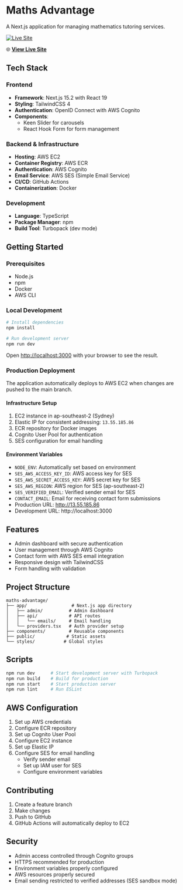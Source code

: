 # Maths Advantage

A Next.js application for managing mathematics tutoring services.

[![Live Site](https://img.shields.io/badge/Live-WIP-yellow)](http://13.55.185.86)

🌐 **[View Live Site](http://13.55.185.86)**

## Tech Stack

### Frontend

- **Framework**: Next.js 15.2 with React 19
- **Styling**: TailwindCSS 4
- **Authentication**: OpenID Connect with AWS Cognito
- **Components**:
  - Keen Slider for carousels
  - React Hook Form for form management

### Backend & Infrastructure

- **Hosting**: AWS EC2
- **Container Registry**: AWS ECR
- **Authentication**: AWS Cognito
- **Email Service**: AWS SES (Simple Email Service)
- **CI/CD**: GitHub Actions
- **Containerization**: Docker

### Development

- **Language**: TypeScript
- **Package Manager**: npm
- **Build Tool**: Turbopack (dev mode)

## Getting Started

### Prerequisites

- Node.js
- npm
- Docker
- AWS CLI

### Local Development

```bash
# Install dependencies
npm install

# Run development server
npm run dev
```

Open [http://localhost:3000](http://localhost:3000) with your browser to see the result.

### Production Deployment

The application automatically deploys to AWS EC2 when changes are pushed to the main branch.

#### Infrastructure Setup

1. EC2 instance in ap-southeast-2 (Sydney)
2. Elastic IP for consistent addressing: `13.55.185.86`
3. ECR repository for Docker images
4. Cognito User Pool for authentication
5. SES configuration for email handling

#### Environment Variables

- `NODE_ENV`: Automatically set based on environment
- `SES_AWS_ACCESS_KEY_ID`: AWS access key for SES
- `SES_AWS_SECRET_ACCESS_KEY`: AWS secret key for SES
- `SES_AWS_REGION`: AWS region for SES (ap-southeast-2)
- `SES_VERIFIED_EMAIL`: Verified sender email for SES
- `CONTACT_EMAIL`: Email for receiving contact form submissions
- Production URL: http://13.55.185.86
- Development URL: http://localhost:3000

## Features

- Admin dashboard with secure authentication
- User management through AWS Cognito
- Contact form with AWS SES email integration
- Responsive design with TailwindCSS
- Form handling with validation

## Project Structure

```
maths-advantage/
├── app/                 # Next.js app directory
│   ├── admin/          # Admin dashboard
│   ├── api/            # API routes
│   │   └── emails/     # Email handling
│   └── providers.tsx   # Auth provider setup
├── components/         # Reusable components
├── public/            # Static assets
└── styles/           # Global styles
```

## Scripts

```bash
npm run dev      # Start development server with Turbopack
npm run build    # Build for production
npm run start    # Start production server
npm run lint     # Run ESLint
```

## AWS Configuration

1. Set up AWS credentials
2. Configure ECR repository
3. Set up Cognito User Pool
4. Configure EC2 instance
5. Set up Elastic IP
6. Configure SES for email handling
   - Verify sender email
   - Set up IAM user for SES
   - Configure environment variables

## Contributing

1. Create a feature branch
2. Make changes
3. Push to GitHub
4. GitHub Actions will automatically deploy to EC2

## Security

- Admin access controlled through Cognito groups
- HTTPS recommended for production
- Environment variables properly configured
- AWS resources properly secured
- Email sending restricted to verified addresses (SES sandbox mode)
